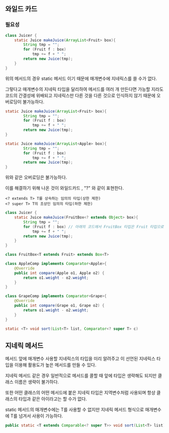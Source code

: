 ## 와일드 카드



### 필요성



```java
class Juicer {
    static Juice makeJuice(ArrayList<Fruit> box){
        String tmp = "";
        for (Fruit f : box)
            tmp += f + " ";
        return new Juice(tmp);
    }
}
```



위의 메서드의 경우 static 메서드 이기 때문에 매개변수에 지네릭스를 쓸 수가 없다.



그렇다고 매개변수의 지네릭 타입을 달리하여 메서드를 여러 개 만든다면 가능할 지라도 코드의 간결성에 위배되고 지네릭스만 다른 것을 다른 것으로 인식하지 않기 때문에 오버로딩이 불가능하다.



```java
static Juice makeJuice(ArrayList<Fruit> box){
        String tmp = "";
        for (Fruit f : box)
            tmp += f + " ";
        return new Juice(tmp);
}

static Juice makeJuice(ArrayList<Apple> box){
        String tmp = "";
        for (Fruit f : box)
            tmp += f + " ";
        return new Juice(tmp);
}
```



위와 같은 오버로딩은 불가능하다.



이를 해결하기 위해 나온 것이 와일드카드 , "?" 와 같이 표현한다.

```
<? extends T> T를 상속하는 임의의 타입(상한 제한)
<? super T> T의 조상인 임의의 타입(하한 제한)
```



```java
class Juicer {
    static Juice makeJuice(FruitBox<? extends Object> box){
        String tmp = "";
        for (Fruit f : box) // 아래의 코드에서 FruitBox 타입은 Fruit 타입으로 상한제한 되었기 때문에 컴파일 에러가 x
            tmp += f + " ";
        return new Juice(tmp);
    }
}

class FruitBox<T extends Fruit> extends Box<T>
```



```java
class AppleComp implements Comparator<Apple>{
    @Override
    public int compare(Apple o1, Apple o2) {
        return o1.weight - o2.weight;
    }
}

class GrapeComp implements Comparator<Grape>{
    @Override
    public int compare(Grape o1, Grape o2) {
        return o1.weight - o2.weight;
    }
}
```



```java
static <T> void sort(List<T> list, Comparator<? super T> c)
```



## 지네릭 메서드



메서드 앞에 매개변수 사용할 지네릭스의 타입을 미리 알려주고 이 선언된 지네릭스 타입을 이용해 활용도가 높은 메서드를 만들 수 있다.

지네릭 메서드 같은 경우 일반적으로 메서드를 콜할 때 앞에 타입은 생략해도 되지만 클래스 이름은 생략이 불가하다.

또한 어떤 클래스의 어떤 메서드에 붙은 지네릭 타입은 지역변수처럼 사용되며 항상 클래스의 타입과 같은 아이라고는 할 수가 없다.



static 메서드의 매개변수에는 T를 사용할 수 없지만 지네릭 메서드 형식으로 매개변수에 T를 넘겨서 사용이 가능하다.



```java
public static <T extends Comparable<? super T>> void sort(List<T> list)
```

 